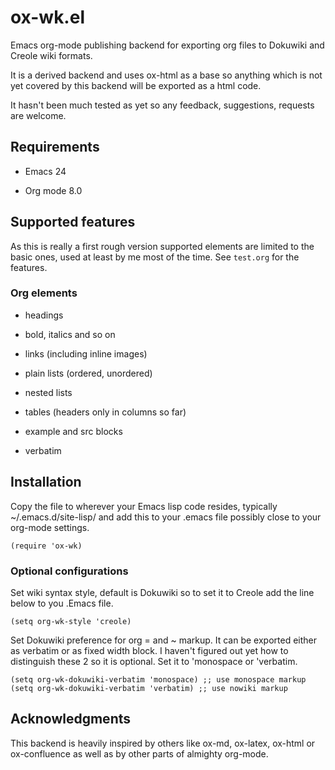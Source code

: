 # ox-wk.el

Emacs org-mode publishing backend for exporting org files to Dokuwiki
and Creole wiki formats.

It is a derived backend and uses ox-html as a base so anything which
is not yet covered by this backend will be exported as a html code.

It hasn't been much tested as yet so any feedback, suggestions,
requests are welcome.

## Requirements 

- Emacs 24

- Org mode 8.0 

## Supported features

As this is really a first rough version supported elements are limited
to the basic ones,  used at least by me most of the time. See `test.org` for the features.

### Org elements

-   headings

-   bold, italics and so on

-   links (including inline images)

-   plain lists (ordered, unordered)

-   nested lists

-   tables (headers only in columns so far)

-   example and src blocks

-   verbatim

## Installation

Copy the file to wherever your Emacs lisp code resides, typically  ~/.emacs.d/site-lisp/
and add this to your .emacs file possibly close to your org-mode settings.

    (require 'ox-wk)

### Optional configurations

Set wiki syntax style, default is Dokuwiki so to set it to Creole add
the line below to you .Emacs file.

    (setq org-wk-style 'creole)


Set Dokuwiki preference for  org = and ~ markup. It can be exported
either as verbatim or as fixed width block. I haven't figured out yet how
to distinguish these 2 so it is optional. Set it to 'monospace or 'verbatim.

    (setq org-wk-dokuwiki-verbatim 'monospace) ;; use monospace markup 
    (setq org-wk-dokuwiki-verbatim 'verbatim) ;; use nowiki markup

## Acknowledgments

This backend is heavily inspired by others like ox-md,
ox-latex, ox-html or ox-confluence as well as by other parts of
almighty org-mode.
